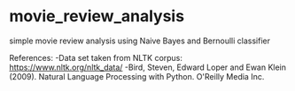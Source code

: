 # movie_review_analysis

simple movie review analysis using Naive Bayes and Bernoulli classifier


References:
-Data set taken from NLTK corpus: https://www.nltk.org/nltk_data/
-Bird, Steven, Edward Loper and Ewan Klein (2009). Natural Language Processing with Python.  O'Reilly Media Inc.
